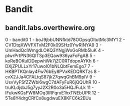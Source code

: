 # Bandit

## bandit.labs.overthewire.org

0 - bandit0
1 - boJ9jbbUNNfktd78OOpsqOltutMc3MY1
2 - CV1DtqXWVFXTvM2F0k09SHz0YwRINYA9
3 - UmHadQclWmgdLOKQ3YNgjWxGoRMb5luK
4 - pIwrPrtPN36QITSp3EQaw936yaFoFgAB
5 - koReBOKuIDDepwhWk7jZC0RTdopnAYKh
6 - DXjZPULLxYr17uwoI01bNLQbtFemEgo7
7 - HKBPTKQnIay4Fw76bEy8PVxKEDQRKTzs
8 - cvX2JJa4CFALtqS87jk27qwqGhBM9plV
9 - UsvVyFSfZZWbi6wgC7dAFyFuR6jQQUhR
10 - truKLdjsbJ5g7yyJ2X2R0o3a5HQJFuLk
11 - IFukwKGsFW8MOq3IRFqrxE1hxTNEbUPR
12 - 5Te8Y4drgCRfCx8ugdwuEX8KFC6k2EUu
